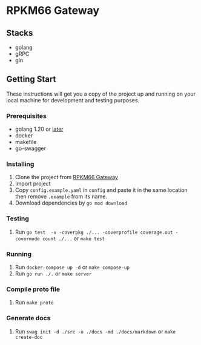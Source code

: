 # RPKM66 Gateway

## Stacks
- golang
- gRPC
- gin

## Getting Start
These instructions will get you a copy of the project up and running on your local machine for development and testing purposes.

### Prerequisites
- golang 1.20 or [later](https://go.dev)
- docker
- makefile
- go-swagger

### Installing
1. Clone the project from [RPKM66 Gateway](https://github.com/isd-sgcu/rpkm66-gateway)
2. Import project
3. Copy `config.example.yaml` in `config` and paste it in the same location then remove `.example` from its name.
4. Download dependencies by `go mod download`

### Testing
1. Run `go test  -v -coverpkg ./... -coverprofile coverage.out -covermode count ./...` or `make test`

### Running
1. Run `docker-compose up -d` or `make compose-up`
2. Run `go run ./.` or `make server`

### Compile proto file
1. Run `make proto`

### Generate docs
1. Run `swag init -d ./src -o ./docs -md ./docs/markdown` or `make create-doc`
